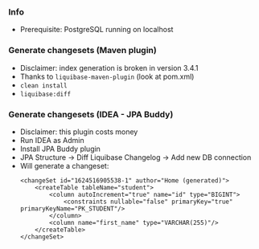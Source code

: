 ### Info
* Prerequisite: PostgreSQL running on localhost

### Generate changesets (Maven plugin)
* Disclaimer: index generation is broken in version 3.4.1 
* Thanks to `liquibase-maven-plugin` (look at pom.xml)
* `clean install`
* `liquibase:diff`

### Generate changesets (IDEA - JPA Buddy)
* Disclaimer: this plugin costs money
* Run IDEA as Admin
* Install JPA Buddy plugin
* JPA Structure -> Diff Liquibase Changelog -> Add new DB connection
* Will generate a changeset:
    ```
    <changeSet id="1624516905538-1" author="Home (generated)">
        <createTable tableName="student">
            <column autoIncrement="true" name="id" type="BIGINT">
                <constraints nullable="false" primaryKey="true" primaryKeyName="PK_STUDENT"/>
            </column>
            <column name="first_name" type="VARCHAR(255)"/>
        </createTable>
    </changeSet>
    ```
